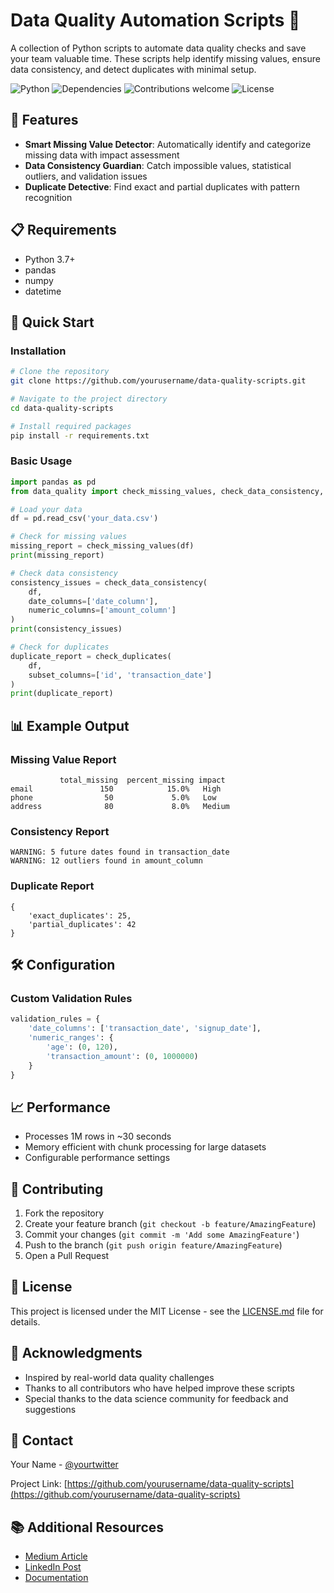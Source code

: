 # Data Quality Automation Scripts 🚀

A collection of Python scripts to automate data quality checks and save your team valuable time. These scripts help identify missing values, ensure data consistency, and detect duplicates with minimal setup.

![Python](https://img.shields.io/badge/python-v3.7+-blue.svg)
![Dependencies](https://img.shields.io/badge/dependencies-up%20to%20date-brightgreen.svg)
![Contributions welcome](https://img.shields.io/badge/contributions-welcome-orange.svg)
![License](https://img.shields.io/badge/license-MIT-blue.svg)

## 🎯 Features

- **Smart Missing Value Detector**: Automatically identify and categorize missing data with impact assessment
- **Data Consistency Guardian**: Catch impossible values, statistical outliers, and validation issues
- **Duplicate Detective**: Find exact and partial duplicates with pattern recognition

## 📋 Requirements

- Python 3.7+
- pandas
- numpy
- datetime

## 🚀 Quick Start

### Installation

```bash
# Clone the repository
git clone https://github.com/yourusername/data-quality-scripts.git

# Navigate to the project directory
cd data-quality-scripts

# Install required packages
pip install -r requirements.txt
```

### Basic Usage

```python
import pandas as pd
from data_quality import check_missing_values, check_data_consistency, check_duplicates

# Load your data
df = pd.read_csv('your_data.csv')

# Check for missing values
missing_report = check_missing_values(df)
print(missing_report)

# Check data consistency
consistency_issues = check_data_consistency(
    df,
    date_columns=['date_column'],
    numeric_columns=['amount_column']
)
print(consistency_issues)

# Check for duplicates
duplicate_report = check_duplicates(
    df,
    subset_columns=['id', 'transaction_date']
)
print(duplicate_report)
```

## 📊 Example Output

### Missing Value Report
```
           total_missing  percent_missing impact
email               150            15.0%   High
phone                50             5.0%   Low
address              80             8.0%   Medium
```

### Consistency Report
```
WARNING: 5 future dates found in transaction_date
WARNING: 12 outliers found in amount_column
```

### Duplicate Report
```
{
    'exact_duplicates': 25,
    'partial_duplicates': 42
}
```

## 🛠️ Configuration

### Custom Validation Rules
```python
validation_rules = {
    'date_columns': ['transaction_date', 'signup_date'],
    'numeric_ranges': {
        'age': (0, 120),
        'transaction_amount': (0, 1000000)
    }
}
```

## 📈 Performance

- Processes 1M rows in ~30 seconds
- Memory efficient with chunk processing for large datasets
- Configurable performance settings

## 🤝 Contributing

1. Fork the repository
2. Create your feature branch (`git checkout -b feature/AmazingFeature`)
3. Commit your changes (`git commit -m 'Add some AmazingFeature'`)
4. Push to the branch (`git push origin feature/AmazingFeature`)
5. Open a Pull Request

## 📝 License

This project is licensed under the MIT License - see the [LICENSE.md](LICENSE.md) file for details.

## 🙏 Acknowledgments

- Inspired by real-world data quality challenges
- Thanks to all contributors who have helped improve these scripts
- Special thanks to the data science community for feedback and suggestions

## 📧 Contact

Your Name - [@yourtwitter](https://twitter.com/yourtwitter)

Project Link: [https://github.com/yourusername/data-quality-scripts](https://github.com/yourusername/data-quality-scripts)

## 📚 Additional Resources

- [Medium Article](your-medium-article-link)
- [LinkedIn Post](your-linkedin-post-link)
- [Documentation](your-documentation-link)
